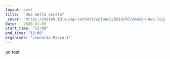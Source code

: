 ```yaml
---
layout: post
title:  "Una bella serata"
_cover: "https://mateh.id.au/wp-content/uploads/2014/07/amazon-aws-logo.jpg"
date:   2020-01-05
start_time: "12:00"
end_time: "13:00"
organiser: "Leonardo Maccari"
---
```


un test
